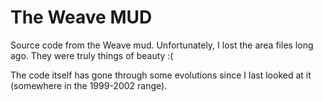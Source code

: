 # The Weave MUD
Source code from the Weave mud.  Unfortunately, I lost the area files long ago.  They were truly things of beauty :(

The code itself has gone through some evolutions since I last looked at it (somewhere in the 1999-2002 range).
